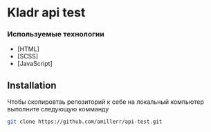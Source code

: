# Kladr api test

### Используемые технологии 
- [HTML]
- [SCSS]
- [JavaScript]


## Installation

Чтобы скопировтаь репозиторий к себе на локальный компьютер выполните следующую комманду 

```sh
git clone https://github.com/amillerr/api-test.git
```
